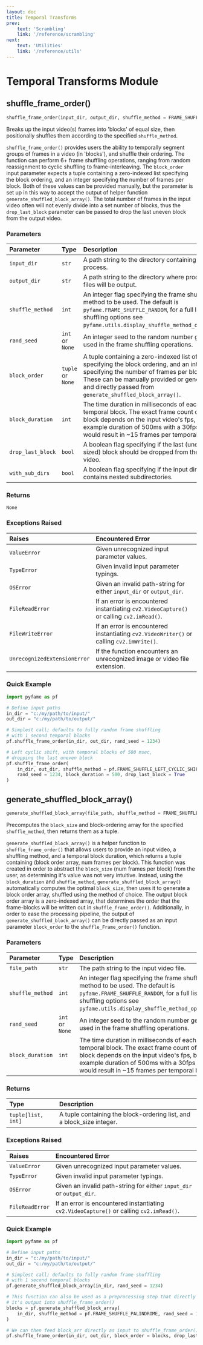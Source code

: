 ```yaml
---
layout: doc
title: Temporal Transforms
prev: 
    text: 'Scrambling'
    link: '/reference/scrambling'
next: 
    text: 'Utilities'
    link: '/reference/utils'
---
```

# Temporal Transforms Module

## shuffle_frame_order()

```python
shuffle_frame_order(input_dir, output_dir, shuffle_method = FRAME_SHUFFLE_RANDOM)
```
Breaks up the input video(s) frames into 'blocks' of equal size, then positionally shuffles them according to the specified `shuffle_method`.

`shuffle_frame_order()` provides users the ability to temporally segment groups of frames in a video (in 'blocks'), and shuffle their ordering. The function can perform 6+ frame shuffling operations, ranging from random reassignment to cyclic shuffling to frame-interleaving. The `block_order` input parameter expects a tuple containing a zero-indexed list specifying the block ordering, and an integer specifying the number of frames per block. Both of these values can be provided manually, but the parameter is set up in this way to accept the output of helper function `generate_shuffled_block_array()`. The total number of frames in the input video often will not evenly divide into a set number of blocks, thus the `drop_last_block` parameter can be passed to drop the last uneven block from the output video.

### Parameters

| Parameter                  | Type           | Description                                               |
| :------------------------- | :------------- | :-------------------------------------------------------- |
| `input_dir` | `str` | A path string to the directory containing files to process. |
| `output_dir` | `str` | A path string to the directory where processed files will be output. |
| `shuffle_method` | `int` | An integer flag specifying the frame shuffling method to be used. The default is `pyfame.FRAME_SHUFFLE_RANDOM`, for a full list of shuffling options see `pyfame.utils.display_shuffle_method_options()`. |
| `rand_seed` | `int` or `None` | An integer seed to the random number generator used in the frame shuffling operations. |
| `block_order` | `tuple` or `None` | A tuple containing a zero-indexed list of integers specifying the block ordering, and an integer specifying the number of frames per block. These can be manually provided or generated and directly passed from `generate_shuffled_block_array()`. |
| `block_duration` | `int` | The time duration in milliseconds of each temporal block. The exact frame count of each block depends on the input video's fps, but an example duration of 500ms with a 30fps video would result in ~15 frames per temporal block. |
| `drop_last_block` | `bool` | A boolean flag specifying if the last (uneven sized) block should be dropped from the output video. |
| `with_sub_dirs` | `bool` | A boolean flag specifying if the input directory contains nested subdirectories. |

### Returns

`None`

### Exceptions Raised

| Raises | Encountered Error |
| :----- | :---- |
| `ValueError` | Given unrecognized input parameter values. |
| `TypeError` | Given invalid input parameter typings. |
| `OSError` | Given an invalid path-string for either `input_dir` or `output_dir`. |
| `FileReadError` | If an error is encountered instantiating `cv2.VideoCapture()` or calling `cv2.imRead()`. |
| `FileWriteError` | If an error is encountered instantiating `cv2.VideoWriter()` or calling `cv2.imWrite()`. |
| `UnrecognizedExtensionError` | If the function encounters an unrecognized image or video file extension. |

### Quick Example

```Python
import pyfame as pf

# Define input paths
in_dir = "c:/my/path/to/input/"
out_dir = "c:/my/path/to/output/"

# Simplest call; defaults to fully random frame shuffling 
# with 1 second temporal blocks
pf.shuffle_frame_order(in_dir, out_dir, rand_seed = 1234)

# Left cyclic shift, with temporal blocks of 500 msec,
# dropping the last uneven block
pf.shuffle_frame_order(
    in_dir, out_dir, shuffle_method = pf.FRAME_SHUFFLE_LEFT_CYCLIC_SHIFT, 
    rand_seed = 1234, block_duration = 500, drop_last_block = True
)
```

## generate_shuffled_block_array()

```python
generate_shuffled_block_array(file_path, shuffle_method = FRAME_SHUFFLE_RANDOM)
```
Precomputes the `block_size` and block-ordering array for the specified `shuffle_method`, then returns them as a tuple.

`generate_shuffled_block_array()` is a helper function to `shuffle_frame_order()` that allows users to provide an input video, a shuffling method, and a temporal block duration, which returns a tuple containing (block order array, num frames per block). This function was created in order to abstract the `block_size` (num frames per block) from the user, as determining it's value was not very intuitive. Instead, using the `block_duration` and `shuffle_method`, `generate_shuffled_block_array()` automatically computes the optimal `block_size`, then uses it to generate a block order array, shuffled using the method of choice. The output block order array is a zero-indexed array, that determines the order that the frame-blocks will be written out in `shuffle_frame_order()`. Additionally, in order to ease the processing pipeline, the output of `generate_shuffled_block_array()` can be directly passed as an input parameter `block_order` to the `shuffle_Frame_order()` function. 

### Parameters

| Parameter                  | Type           | Description                                               |
| :------------------------- | :------------- | :-------------------------------------------------------- |
| `file_path` | `str` | The path string to the input video file. |
| `shuffle_method` | `int` | An integer flag specifying the frame shuffling method to be used. The default is `pyfame.FRAME_SHUFFLE_RANDOM`, for a full list of shuffling options see `pyfame.utils.display_shuffle_method_options()`. |
| `rand_seed` | `int` or `None` | An integer seed to the random number generator used in the frame shuffling operations. |
| `block_duration` | `int` | The time duration in milliseconds of each temporal block. The exact frame count of each block depends on the input video's fps, but an example duration of 500ms with a 30fps video would result in ~15 frames per temporal block. |

### Returns

| Type | Description |
| :--- | :---------- |
| `tuple[list, int]` | A tuple containing the block-ordering list, and a block_size integer. |

### Exceptions Raised

| Raises | Encountered Error |
| :----- | :---- |
| `ValueError` | Given unrecognized input parameter values. |
| `TypeError` | Given invalid input parameter typings. |
| `OSError` | Given an invalid path-string for either `input_dir` or `output_dir`. |
| `FileReadError` | If an error is encountered instantiating `cv2.VideoCapture()` or calling `cv2.imRead()`. |

### Quick Example

```Python
import pyfame as pf

# Define input paths
in_dir = "c:/my/path/to/input/"
out_dir = "c:/my/path/to/output/"

# Simplest call; defaults to fully random frame shuffling 
# with 1 second temporal blocks
pf.generate_shuffled_block_array(in_dir, rand_seed = 1234)

# This function can also be used as a preprocessing step that directly feeds
# it's output into shuffle_frame_order()
blocks = pf.generate_shuffled_block_array(
    in_dir, shuffle_method = pf.FRAME_SHUFFLE_PALINDROME, rand_seed = 1234
)

# We can then feed block_arr directly as input to shuffle_frame_order()
pf.shuffle_frame_order(in_dir, out_dir, block_order = blocks, drop_last_block = True)
```